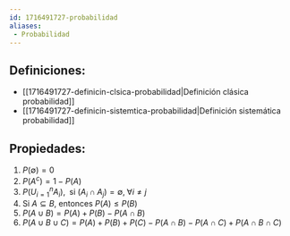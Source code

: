 ```yaml
---
id: 1716491727-probabilidad
aliases:
 - Probabilidad
---
```



## Definiciones:

- [[1716491727-definicin-clsica-probabilidad|Definición clásica probabilidad]]
- [[1716491727-definicin-sistemtica-probabilidad|Definición sistemática probabilidad]]

## Propiedades:

1. $P(\emptyset) = 0$
2. $P(A^c)=1-P(A)$
3. $P(U_{i=1}^n A_i), \; \text{ si } (A_i \cap A_j) = \emptyset, \; \forall i \neq j$
4. Si $A \subseteq B$, entonces $P(A) \leq P(B)$
5. $P(A \cup B) = P(A) + P(B) - P(A \cap B)$
6. $P(A \cup B \cup C) = P(A) + P(B) + P(C) - P(A \cap B) - P(A \cap C) + P(A \cap B \cap C)$